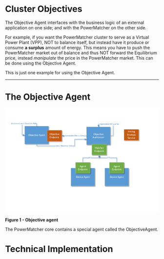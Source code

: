 # Cluster Objectives

The Objective Agent interfaces with the business logic of an external application on one side; and with the PowerMatcher on the other side. 

For example, if you want the PowerMatcher cluster to serve as a Virtual Power Plant (VPP), NOT to balance itself, but instead have it produce or consume **a surplus** amount of energy. This means you have to push the PowerMatcher market out of balance and thus NOT forward the Equilibrium price, instead *manipulate* the price in the PowerMatcher market. This can be done using the Objective Agent.

This is just one example for using the Objective Agent.

---------------------------------------------------------------

# The Objective Agent 

![](objective_agent.png)

**Figure 1 - Objective agent**

The PowerMatcher core contains a special agent called the ObjectiveAgent.

# Technical Implementation
